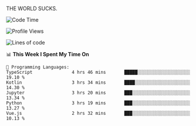 THE WORLD SUCKS.

<!--START_SECTION:waka-->
![Code Time](http://img.shields.io/badge/Code%20Time-800%20hrs%2043%20mins-blue)

![Profile Views](http://img.shields.io/badge/Profile%20Views-1-blue)

![Lines of code](https://img.shields.io/badge/From%20Hello%20World%20I%27ve%20Written-2.1%20million%20lines%20of%20code-blue)

📊 **This Week I Spent My Time On** 

```text
💬 Programming Languages: 
TypeScript               4 hrs 46 mins       █████░░░░░░░░░░░░░░░░░░░░   19.10 % 
Kotlin                   3 hrs 34 mins       ████░░░░░░░░░░░░░░░░░░░░░   14.30 % 
Jupyter                  3 hrs 20 mins       ███░░░░░░░░░░░░░░░░░░░░░░   13.34 % 
Python                   3 hrs 19 mins       ███░░░░░░░░░░░░░░░░░░░░░░   13.27 % 
Vue.js                   2 hrs 32 mins       ███░░░░░░░░░░░░░░░░░░░░░░   10.13 % 
```


<!--END_SECTION:waka-->
